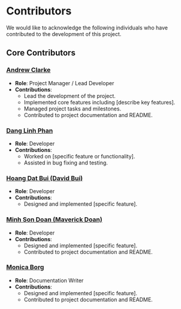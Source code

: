# Contributors

We would like to acknowledge the following individuals who have contributed to the development of this project.

## Core Contributors

### [Andrew Clarke](https://github.com/apscandy)
- **Role**: Project Manager / Lead Developer
- **Contributions**:
    - Lead the development of the project.
    - Implemented core features including [describe key features].
    - Managed project tasks and milestones. 
    - Contributed to project documentation and README.

### [Dang Linh Phan](https://github.com/danglinhphan)
- **Role**: Developer
- **Contributions**:
    - Worked on [specific feature or functionality].
    - Assisted in bug fixing and testing.

### [Hoang Dat Bui (David Bui)](https://github.com/HoangDatBui)
- **Role**: Developer
- **Contributions**:
    - Designed and implemented [specific feature].
    

### [Minh Son Doan (Maverick Doan)](https://github.com/maverick-doan)
- **Role**: Developer 
- **Contributions**:
  - Designed and implemented [specific feature].
  - Contributed to project documentation and README.

### [Monica Borg](https://github.com/)
- **Role**: Documentation Writer
- **Contributions**:
  - Designed and implemented [specific feature].
  - Contributed to project documentation and README.


